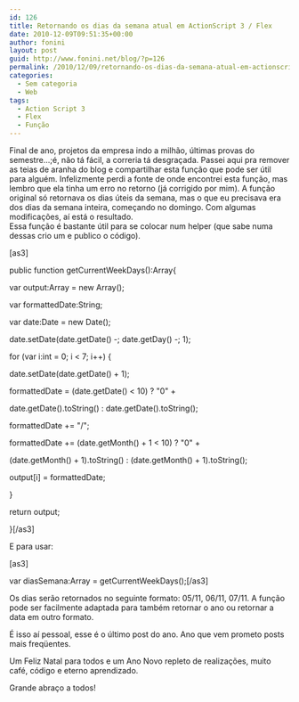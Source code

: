 ```yaml
---
id: 126
title: Retornando os dias da semana atual em ActionScript 3 / Flex
date: 2010-12-09T09:51:35+00:00
author: fonini
layout: post
guid: http://www.fonini.net/blog/?p=126
permalink: /2010/12/09/retornando-os-dias-da-semana-atual-em-actionscript-3-flex/
categories:
  - Sem categoria
  - Web
tags:
  - Action Script 3
  - Flex
  - Função
---
```

Final de ano, projetos da empresa indo a milhão, últimas provas do semestre...;é, não tá fácil, a correria tá desgraçada. Passei aqui pra remover as teias de aranha do blog e compartilhar esta função que pode ser útil para alguém. Infelizmente perdi a fonte de onde encontrei esta função, mas lembro que ela tinha um erro no retorno (já corrigido por mim). A função original só retornava os dias úteis da semana, mas o que eu precisava era dos dias da semana inteira, começando no domingo. Com algumas modificações, aí está o resultado.  
Essa função é bastante útil para se colocar num helper (que sabe numa dessas crio um e publico o código).



[as3]
  
public function getCurrentWeekDays():Array{
	  
var output:Array = new Array();
	  
var formattedDate:String;
	  
var date:Date = new Date();

date.setDate(date.getDate() -; date.getDay() -; 1);

for (var i:int = 0; i < 7; i++) {
		  
date.setDate(date.getDate() + 1);

formattedDate = (date.getDate() < 10) ? "0" +
  
date.getDate().toString() : date.getDate().toString();
		  
formattedDate += "/";
		  
formattedDate += (date.getMonth() + 1 < 10) ? "0" +
  
(date.getMonth() + 1).toString() : (date.getMonth() + 1).toString();

output[i] = formattedDate;
	  
}
	  
return output;
  
}[/as3]

E para usar:

[as3]
  
var diasSemana:Array = getCurrentWeekDays();[/as3]

Os dias serão retornados no seguinte formato: 05/11, 06/11, 07/11. A função pode ser facilmente adaptada para também retornar o ano ou retornar a data em outro formato.

É isso aí pessoal, esse é o último post do ano. Ano que vem prometo posts mais freqüentes.
  
Um Feliz Natal para todos e um Ano Novo repleto de realizações, muito café, código e eterno aprendizado.

Grande abraço a todos!